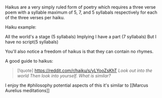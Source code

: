 Haikus are a very simply ruled form of poetry which requires a three verse poem with a syllable maximum of 5, 7, and 5 syllabals respectively for each of the three verses per haiku. 

Haiku example:

All the world's a stage (5 syllabals)
Implying I have a part (7 syllabals)
But I have no script(5 syllabals)

You'll also notice a freedom of haikus is that they can contain no rhymes.

A good guide to haikus:

> [!quote] https://reddit.com/r/haiku/s/yLYooZsKhT
> *Look out into the world
> Then look into yourself.
> What is similar?*

I enjoy the #philosophy potential aspects of this it's similar to [[Marcus Aurelius meditations]]